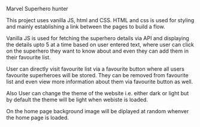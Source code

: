 Marvel Superhero hunter

This project uses vanilla JS, html and CSS.
HTML and css is used for styling and mainly establishing a link between the pages to build a flow.

Vanilla JS is used for fetching the superhero details via API and displaying the details upto 5 at a time based on user entered text, where user can click on the superhero they want to know about and even they can add them in their favourite list.

User can directly visit favourite list via a favourite button where all users favourite superheroes will be stored. They can be removed from favourite list and even view more information about them via favourite button as well.

Also User can change the theme of the website i.e. either dark or light but by default the theme will be light when webiste is loaded. 

On the home page background image will be diplayed at random whenver the home page is loaded. 

